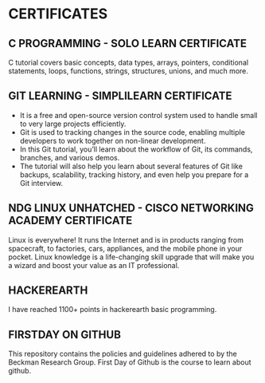# CERTIFICATES

## C PROGRAMMING - SOLO LEARN CERTIFICATE
C tutorial covers basic concepts, data types, arrays, pointers, conditional statements, loops, functions, strings, structures, unions, and much more.

## GIT LEARNING - SIMPLILEARN CERTIFICATE
* It is a free and open-source version control system used to handle small to very large projects efficiently. 
* Git is used to tracking changes in the source code, enabling multiple developers to work together on non-linear development.
* In this Git tutorial, you’ll learn about the workflow of Git, its commands, branches, and various demos.
* The tutorial will also help you learn about several features of Git like backups, scalability, tracking history, and even help you prepare for a Git interview.

## NDG LINUX UNHATCHED - CISCO NETWORKING ACADEMY CERTIFICATE
Linux is everywhere! It runs the Internet and is in products ranging from spacecraft, to factories, cars, appliances, and the mobile phone in your pocket. Linux knowledge is a life-changing skill upgrade that will make you a wizard and boost your value as an IT professional.

## HACKEREARTH
I have reached 1100+ points in hackerearth basic programming.

## FIRSTDAY ON GITHUB
This repository contains the policies and guidelines adhered to by the Beckman Research Group. First Day of Github is the course to learn about github.

